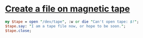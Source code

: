 [1]: http://rosettacode.org/wiki/Create_a_file_on_magnetic_tape

# [Create a file on magnetic tape][1]

```perl
my $tape = open "/dev/tape", :w or die "Can't open tape: $!";
$tape.say: "I am a tape file now, or hope to be soon.";
$tape.close;
```